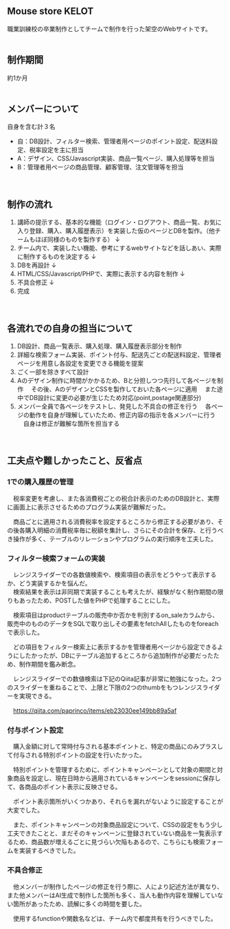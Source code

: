 ## Mouse store KELOT
 職業訓練校の卒業制作としてチームで制作を行った架空のWebサイトです。  
 <br>
 
## 制作期間
 約1か月  
 <br>
 
## メンバーについて
 自身を含む計３名  
 
 * 自：DB設計、フィルター検索、管理者用ページのポイント設定、配送料設定、税率設定を主に担当  
 * A：デザイン、CSS/Javascript実装、商品一覧ページ、購入処理等を担当  
 * B：管理者用ページの商品管理、顧客管理、注文管理等を担当
 <br>

## 制作の流れ
 1. 講師の提示する、基本的な機能（ログイン・ログアウト、商品一覧、お気に入り登録、購入、購入履歴表示）を実装した仮のページとDBを製作。（他チームもほぼ同様のものを製作する） 
 ↓ 
 2. チーム内で、実装したい機能、参考にするwebサイトなどを話しあい、実際に制作するものを決定する 
 ↓ 
 3. DBを再設計 
 ↓ 
 4. HTML/CSS/Javascript/PHPで、実際に表示する内容を制作 
 ↓ 
 5. 不具合修正 
 ↓ 
 6. 完成  
<br>

## 各流れでの自身の担当について
 1.  DB設計、商品一覧表示、購入処理、購入履歴表示部分を制作 
 2. 詳細な検索フォーム実装、ポイント付与、配送先ごとの配送料設定、管理者ページを用意し各設定を変更できる機能を提案 
 3. ごく一部を除きすべて設計 
 4. Aのデザイン制作に時間がかかるため、Bと分担しつつ先行して各ページを制作 
 　その後、AのデザインとCSSを製作しておいた各ページに適用 
 　また途中でDB設計に変更の必要が生じたため対応(point,postage関連部分) 
 5. メンバー全員で各ページをテストし、発見した不具合の修正を行う 
 　各ページの動作を自身が理解していたため、修正内容の指示を各メンバーに行う 
 　自身は修正が難解な箇所を担当する  
 <br>

## 工夫点や難しかったこと、反省点  
### 1での購入履歴の管理
　税率変更を考慮し、また各消費税ごとの税合計表示のためのDB設計と、実際に画面上に表示させるためのプログラム実装が難解だった。   
 
　商品ごとに適用される消費税率を設定するところから修正する必要があり、その後各購入明細の消費税率毎に税額を集計し、さらにその合計を保存、と行うべき操作が多く、テーブルのリレーションやプログラムの実行順序を工夫した。 
 
### フィルター検索フォームの実装
　レンジスライダーでの各数値検索や、検索項目の表示をどうやって表示するか、どう実装するかを悩んだ。  
　検索結果を表示は非同期で実装することも考えたが、経験がなく制作期間の限りもあったため、POSTした値をPHPで処理することにした。  
 
　検索項目はproductテーブルの販売中か否かを判別するon_saleカラムから、販売中のもののデータをSQLで取り出しその要素をfetchAllしたものをforeachで表示した。  
 
　どの項目をフィルター検索上に表示するかを管理者用ページから設定できるようにしたかったが、DBにテーブル追加するところから追加制作が必要だったため、制作期間を鑑み断念。  
 
　レンジスライダーでの数値検索は下記のQiita記事が非常に勉強になった。2つのスライダーを重ねることで、上限と下限の2つのthumbをもつレンジスライダーを実現できる。  
 
　https://qiita.com/paprinco/items/eb23030ee149bb89a5af  
 
### 付与ポイント設定
　購入金額に対して常時付与される基本ポイントと、特定の商品にのみプラスして付与される特別ポイントの設定を行いたかった。  
 
　特別ポイントを管理するために、ポイントキャンペーンとして対象の期間と対象商品を設定し、現在日時から適用されているキャンペーンをsessionに保存して、各商品のポイント表示に反映させる。  
 
　ポイント表示箇所がいくつかあり、それらを漏れがないように設定することが大変でした。  
 
　また、ポイントキャンペーンの対象商品設定について、CSSの設定をもう少し工夫できたことと、まだそのキャンペーンに登録されていない商品を一覧表示するため、商品数が増えるごとに見づらい欠陥もあるので、こちらにも検索フォームを実装するべきでした。  
 
### 不具合修正
　他メンバーが制作したページの修正を行う際に、人により記述方法が異なり、また他メンバーはAI生成で制作した箇所も多く、当人も動作内容を理解していない箇所があったため、読解に多くの時間を要した。  
 
　使用するfunctionや関数名などは、チーム内で都度共有を行うべきでした。  

